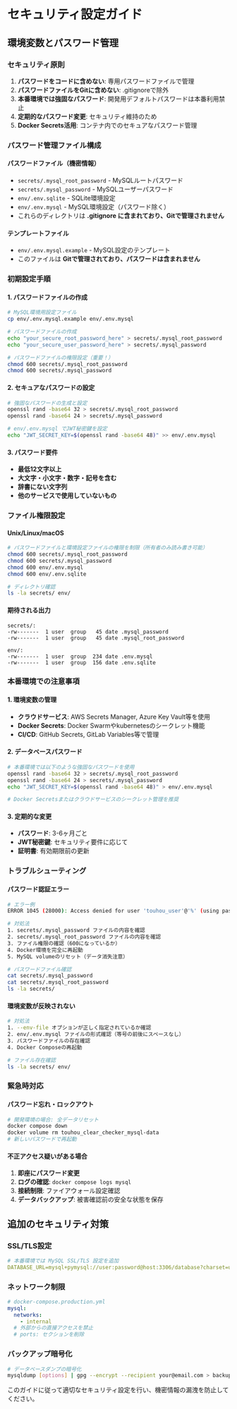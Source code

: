 # セキュリティ設定ガイド

## 環境変数とパスワード管理

### セキュリティ原則
1. **パスワードをコードに含めない**: 専用パスワードファイルで管理
2. **パスワードファイルをGitに含めない**: .gitignoreで除外
3. **本番環境では強固なパスワード**: 開発用デフォルトパスワードは本番利用禁止
4. **定期的なパスワード変更**: セキュリティ維持のため
5. **Docker Secrets活用**: コンテナ内でのセキュアなパスワード管理

### パスワード管理ファイル構成

#### パスワードファイル（機密情報）
- `secrets/.mysql_root_password` - MySQLルートパスワード
- `secrets/.mysql_password` - MySQLユーザーパスワード
- `env/.env.sqlite` - SQLite環境設定
- `env/.env.mysql` - MySQL環境設定（パスワード除く）
- これらのディレクトリは **.gitignore に含まれており、Gitで管理されません**

#### テンプレートファイル
- `env/.env.mysql.example` - MySQL設定のテンプレート
- このファイルは **Gitで管理されており、パスワードは含まれません**

### 初期設定手順

#### 1. パスワードファイルの作成
```bash
# MySQL環境用設定ファイル
cp env/.env.mysql.example env/.env.mysql

# パスワードファイルの作成
echo "your_secure_root_password_here" > secrets/.mysql_root_password
echo "your_secure_user_password_here" > secrets/.mysql_password

# パスワードファイルの権限設定（重要！）
chmod 600 secrets/.mysql_root_password
chmod 600 secrets/.mysql_password
```

#### 2. セキュアなパスワードの設定
```bash
# 強固なパスワードの生成と設定
openssl rand -base64 32 > secrets/.mysql_root_password
openssl rand -base64 24 > secrets/.mysql_password

# env/.env.mysql でJWT秘密鍵を設定
echo "JWT_SECRET_KEY=$(openssl rand -base64 48)" >> env/.env.mysql
```

#### 3. パスワード要件
- **最低12文字以上**
- **大文字・小文字・数字・記号を含む**
- **辞書にない文字列**
- **他のサービスで使用していないもの**

### ファイル権限設定

#### Unix/Linux/macOS
```bash
# パスワードファイルと環境設定ファイルの権限を制限（所有者のみ読み書き可能）
chmod 600 secrets/.mysql_root_password
chmod 600 secrets/.mysql_password
chmod 600 env/.env.mysql
chmod 600 env/.env.sqlite

# ディレクトリ確認
ls -la secrets/ env/
```

#### 期待される出力
```
secrets/:
-rw-------  1 user  group   45 date .mysql_password
-rw-------  1 user  group   45 date .mysql_root_password

env/:
-rw-------  1 user  group  234 date .env.mysql
-rw-------  1 user  group  156 date .env.sqlite
```

### 本番環境での注意事項

#### 1. 環境変数の管理
- **クラウドサービス**: AWS Secrets Manager, Azure Key Vault等を使用
- **Docker Secrets**: Docker Swarmやkubernetesのシークレット機能
- **CI/CD**: GitHub Secrets, GitLab Variables等で管理

#### 2. データベースパスワード
```bash
# 本番環境では以下のような強固なパスワードを使用
openssl rand -base64 32 > secrets/.mysql_root_password
openssl rand -base64 24 > secrets/.mysql_password
echo "JWT_SECRET_KEY=$(openssl rand -base64 48)" > env/.env.mysql

# Docker Secretsまたはクラウドサービスのシークレット管理を推奨
```

#### 3. 定期的な変更
- **パスワード**: 3-6ヶ月ごと
- **JWT秘密鍵**: セキュリティ要件に応じて
- **証明書**: 有効期限前の更新

### トラブルシューティング

#### パスワード認証エラー
```bash
# エラー例
ERROR 1045 (28000): Access denied for user 'touhou_user'@'%' (using password: YES)

# 対処法
1. secrets/.mysql_password ファイルの内容を確認
2. secrets/.mysql_root_password ファイルの内容を確認
3. ファイル権限の確認（600になっているか）
4. Docker環境を完全に再起動
5. MySQL volumeのリセット（データ消失注意）

# パスワードファイル確認
cat secrets/.mysql_password
cat secrets/.mysql_root_password
ls -la secrets/
```

#### 環境変数が反映されない
```bash
# 対処法
1. --env-file オプションが正しく指定されているか確認
2. env/.env.mysql ファイルの形式確認（等号の前後にスペースなし）
3. パスワードファイルの存在確認
4. Docker Composeの再起動

# ファイル存在確認
ls -la secrets/ env/
```

### 緊急時対応

#### パスワード忘れ・ロックアウト
```bash
# 開発環境の場合: 全データリセット
docker compose down
docker volume rm touhou_clear_checker_mysql-data
# 新しいパスワードで再起動
```

#### 不正アクセス疑いがある場合
1. **即座にパスワード変更**
2. **ログの確認**: `docker compose logs mysql`
3. **接続制限**: ファイアウォール設定確認
4. **データバックアップ**: 被害確認前の安全な状態を保存

## 追加のセキュリティ対策

### SSL/TLS設定
```yaml
# 本番環境では MySQL SSL/TLS 設定を追加
DATABASE_URL=mysql+pymysql://user:password@host:3306/database?charset=utf8mb4&ssl_disabled=false
```

### ネットワーク制限
```yaml
# docker-compose.production.yml
mysql:
  networks:
    - internal
  # 外部からの直接アクセスを禁止
  # ports: セクションを削除
```

### バックアップ暗号化
```bash
# データベースダンプの暗号化
mysqldump [options] | gpg --encrypt --recipient your@email.com > backup.sql.gpg
```

このガイドに従って適切なセキュリティ設定を行い、機密情報の漏洩を防止してください。